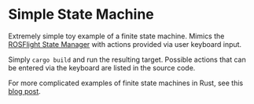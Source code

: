 # Simple State Machine

Extremely simple toy example of a finite state machine. Mimics the [ROSFlight State Manager](https://docs.rosflight.org/v1.3/developer-guide/code-architecture/#state-manager) with actions provided via user keyboard input.

Simply `cargo build` and run the resulting target. Possible actions that can be entered via the keyboard are listed in the source code.

For more complicated examples of finite state machines in Rust, see this [blog post](https://jitter.nl/blog/2023/04/06/harnessing-rust-s-typesystem-for-reliable-state-machines-in-embedded-systems/).
